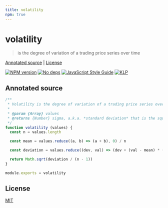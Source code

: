 ```yaml
---
title: volatility
npm: true
---
```

# volatility

> is the degree of variation of a trading price series over time

[Annotated source](#annotated-source) |
[License](#license)

[![NPM version](https://badge.fury.io/js/volatility.svg)](http://badge.fury.io/js/volatility)
[![No deps](https://img.shields.io/badge/dependencies-none-green.svg)](https://github.com/fibo/volatility)
[![JavaScript Style Guide](https://img.shields.io/badge/code_style-standard-brightgreen.svg)](https://standardjs.com)
[![KLP](https://img.shields.io/badge/kiss-literate-orange.svg)](http://g14n.info/kiss-literate-programming)

## Annotated source

```javascript
/**
 * Volatility is the degree of variation of a trading price series over time.
 *
 * @param {Array} values
 * @returns {Number} sigma, a.k.a. *standard deviation* that is the square root of the values *variance*
 */
function volatility (values) {
  const n = values.length

  const mean = values.reduce((a, b) => (a + b), 0) / n

  const deviation = values.reduce((dev, val) => (dev + (val - mean) * (val - mean)), 0)

  return Math.sqrt(deviation / (n - 1))
}

module.exports = volatility
```

## License

[MIT](http://g14n.info/mit-license/)

